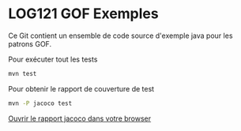 # LOG121 GOF Exemples

Ce Git contient un ensemble de code source d'exemple java pour les patrons GOF.

Pour exécuter tout les tests
```bash
mvn test 
```

Pour obtenir le rapport de couverture de test
```bash
mvn -P jacoco test
```
[Ouvrir le rapport jacoco dans votre browser](./target/jacoco/site/../../site/jacoco/index.html)
